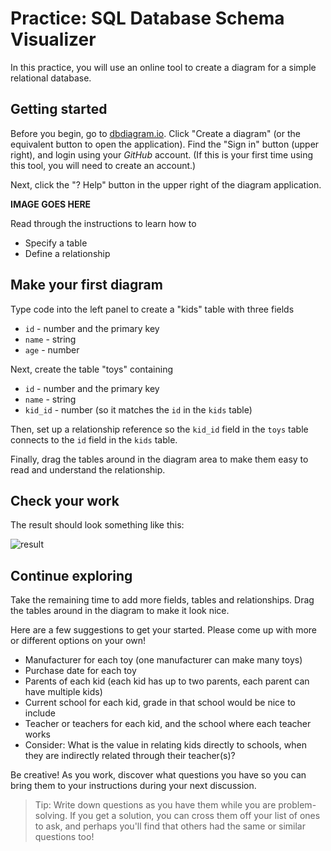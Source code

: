 # Practice: SQL Database Schema Visualizer

In this practice, you will use an online tool to create a diagram for a simple
relational database.

## Getting started

Before you begin, go to [dbdiagram.io]. Click "Create a diagram" (or the
equivalent button to open the application). Find the "Sign in" button (upper
right), and login using your *GitHub* account. (If this is your first time using
this tool, you will need to create an account.)

Next, click the "? Help" button in the upper right of the diagram application.

**IMAGE GOES HERE**

Read through the instructions to learn how to

* Specify a table
* Define a relationship

## Make your first diagram

Type code into the left panel to create a "kids" table with three fields

* `id` - number and the primary key
* `name` - string
* `age` - number

Next, create the table "toys" containing

* `id` - number and the primary key
* `name` - string
* `kid_id` - number (so it matches the `id` in the `kids` table)

Then, set up a relationship reference so the `kid_id` field in the `toys` 
table connects to the `id` field in the `kids` table.

Finally, drag the tables around in the diagram area to make them easy to read
and understand the relationship.

## Check your work

The result should look something like this:

![result]

## Continue exploring

Take the remaining time to add more fields, tables and relationships. Drag the
tables around in the diagram to make it look nice.

Here are a few suggestions to get your started. Please come up with more or
different options on your own!

* Manufacturer for each toy (one manufacturer can make many toys)
* Purchase date for each toy
* Parents of each kid (each kid has up to two parents, each parent can have 
  multiple kids)
* Current school for each kid, grade in that school would be nice to include
* Teacher or teachers for each kid, and the school where each teacher works
* Consider: What is the value in relating kids directly to schools, when they
  are indirectly related through their teacher(s)?

Be creative! As you work, discover what questions you have so you can bring them
to your instructions during your next discussion.

> Tip: Write down questions as you have them while you are problem-solving. If
> you get a solution, you can cross them off your list of ones to ask, and 
> perhaps you'll find that others had the same or similar questions too!


[dbdiagram.io]: https://dbdiagram.io/
[result]: https://appacademy-open-assets.s3.us-west-1.amazonaws.com/Module-SQL/assets/sql-diagram-pracctice-kids-toys.png
